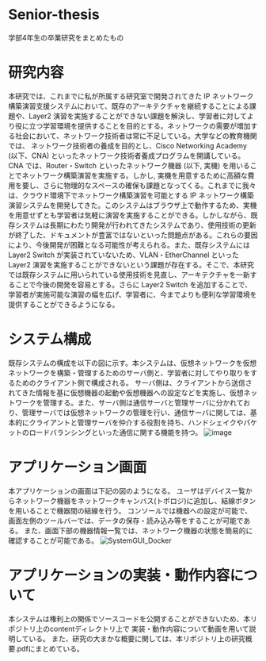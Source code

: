 # Senior-thesis
学部4年生の卒業研究をまとめたもの

# 研究内容
本研究では、これまでに私が所属する研究室で開発されてきた IP ネットワーク構築演習支援システムにおいて、既存のアーキテクチャを継続することによる課題や、Layer2 演習を実施することができない課題を解決し、学習者に対してより役に立つ学習環境を提供することを目的とする。ネットワークの需要が増加する社会において、ネットワーク技術者は常に不足している。大学などの教育機関では、
ネットワーク技術者の養成を目的とし、Cisco Networking Academy (以下、CNA) といったネットワーク技術者養成プログラムを開講している。CNA では、Router・Switch といったネットワーク機器 (以下, 実機) を用いることでネットワーク構築演習を実施する。しかし, 実機を用意するために高額な費用を要し、さらに物理的なスペースの確保も課題となってくる。これまでに我々は、クラウド環境下でネットワーク構築演習を可能とする IP ネットワーク構築演習システムを開発してきた。このシステムはブラウザ上で動作するため、実機を用意せずとも学習者は気軽に演習を実施することができる。しかしながら、既存システムは長期にわたり開発が行われてきたシステムであり、使用技術の更新が終了した、ドキュメントが豊富ではないといった問題点がある。これらの要因により、今後開発が困難となる可能性が考えられる。また、既存システムには Layer2 Switch が実装されていないため、VLAN・EtherChannel といった Layer2 演習を実施することができないという課題が存在する。そこで、本研究では既存システムに用いられている使用技術を見直し、アーキテクチャを一新することで今後の開発を容易とする。さらに Layer2 Switch を追加することで、学習者が実施可能な演習の幅を広げ、学習者に、今までよりも便利な学習環境を提供することができるようになる。

# システム構成
既存システムの構成を以下の図に示す。本システムは、仮想ネットワークを仮想ネットワークを構築・管理するためのサーバ側と、学習者に対してやり取りをするためのクライアント側で構成される。
サーバ側は、クライアントから送信されてきた情報を基に仮想機器の起動や仮想機器への設定などを実施し、仮想ネットワークを管理する。また、サーバ側は通信サーバと管理サーバに分かれており、管理サーバでは仮想ネットワークの管理を行い、通信サーバに関しては、基本的にクライアントと管理サーバを仲介する役割を持ち、ハンドシェイクやパケットのロードバランシングといった通信に関する機能を持つ。
![image](https://user-images.githubusercontent.com/98573303/169851143-1a34fa23-2d0c-4544-bafc-a74891264f36.png)

# アプリケーション画面
本アプリケーションの画面は下記の図のようになる。
ユーザはデバイス一覧からネットワーク機器をネットワークキャンバス(トポロジ)に追加し、結線ボタンを用いることで機器間の結線を行う。
コンソールでは機器への設定が可能で、画面左側のツールバーでは、データの保存・読み込み等をすることが可能である。
また、画面下部の機器情報一覧では、ネットワーク機器の状態を簡易的に確認することが可能である。
![SystemGUI_Docker](https://user-images.githubusercontent.com/98573303/169935126-95752d88-9b0a-4627-84e0-749a0cebfe56.png)

# アプリケーションの実装・動作内容について
本システムは権利上の関係でソースコードを公開することができないため、本リポジトリ上のcontentディレクトリ上で
実装・動作内容について動画を用いて説明している。
また、研究の大まかな概要に関しては、本リポジトリ上の研究概要.pdfにまとめている。
